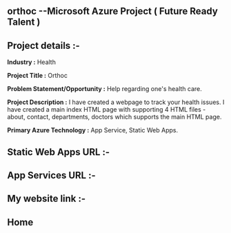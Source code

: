 ## orthoc --Microsoft Azure Project ( Future Ready Talent )
## Project details :-
**Industry :** Health

**Project Title :** Orthoc

**Problem Statement/Opportunity :** Help regarding one's health care.

**Project Description :** I have created a webpage to track your health issues. I have created a main index HTML page with supporting 4 HTML files - about, contact, departments, doctors which supports the main HTML page.

**Primary Azure Technology :** App Service, Static Web Apps.
## Static Web Apps URL :- 

## App Services URL :- 

## My website link :- 

## Home 


